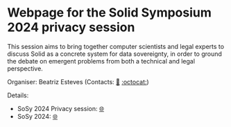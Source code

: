 # Webpage for the Solid Symposium 2024 privacy session

This session aims to bring together computer scientists and legal experts to discuss Solid as a concrete system for data sovereignty, in order to ground the debate on emergent problems from both a technical and legal perspective. 

Organiser: Beatriz Esteves (Contacts: [:email:](mailto:beatriz.esteves@ugent.be) [:octocat:](https://github.com/besteves4))

Details:

- SoSy 2024 Privacy session: [:globe_with_meridians:](https://solidweb.me/besteves4/sosy24-privacy/privacy-session.html)
- SoSy 2024: [:globe_with_meridians:](https://events.vito.be/sosy2024/pages/program)